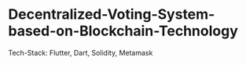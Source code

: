 # Decentralized-Voting-System-based-on-Blockchain-Technology
Tech-Stack: Flutter, Dart, Solidity, Metamask
